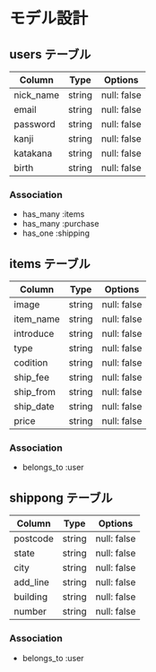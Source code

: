 <!-- # README

This README would normally document whatever steps are necessary to get the
application up and running.

Things you may want to cover:

* Ruby version

* System dependencies

* Configuration

* Database creation

* Database initialization

* How to run the test suite

* Services (job queues, cache servers, search engines, etc.)

* Deployment instructions

* ... -->

# モデル設計

## users テーブル

| Column    | Type   | Options     |
| --------- | ------ | ----------- |
| nick_name | string | null: false |
| email     | string | null: false |
| password  | string | null: false |
| kanji     | string | null: false |
| katakana  | string | null: false |
| birth     | string | null: false |

### Association

- has_many :items
- has_many :purchase
- has_one :shipping

## items テーブル

| Column    | Type   | Options     |
| --------- | ------ | ----------- |
| image     | string | null: false |
| item_name | string | null: false |
| introduce | string | null: false |
| type      | string | null: false |
| codition  | string | null: false |
| ship_fee  | string | null: false |
| ship_from | string | null: false |
| ship_date | string | null: false |
| price  | string | null: false |

### Association

- belongs_to :user

## shippong テーブル

| Column    | Type   | Options     |
| --------- | ------ | ----------- |
| postcode  | string | null: false |
| state     | string | null: false |
| city      | string | null: false |
| add_line  | string | null: false |
| building  | string | null: false |
| number    | string | null: false |

### Association

- belongs_to :user




